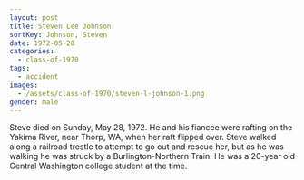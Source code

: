 ```yaml
---
layout: post
title: Steven Lee Johnson
sortKey: Johnson, Steven
date: 1972-05-28
categories:
  - class-of-1970
tags:
  - accident
images:
  - /assets/class-of-1970/steven-l-johnson-1.png
gender: male
---
```


Steve died on Sunday, May 28, 1972. He and his fiancee were rafting on the Yakima River, near Thorp, WA, when her raft flipped over. Steve walked along a railroad trestle to attempt to go out and rescue her, but as he was walking he was struck by a Burlington-Northern Train. He was a 20-year old Central Washington college student at the time.
